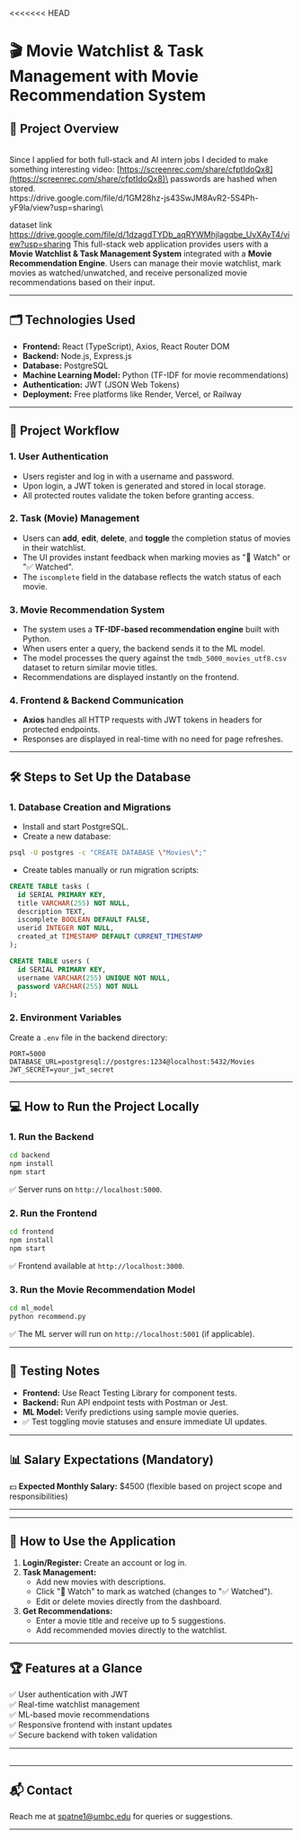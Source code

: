 <<<<<<< HEAD
# 🎬 Movie Watchlist & Task Management with Movie Recommendation System

## 📖 Project Overview

\
Since I applied for both full-stack and AI intern jobs I decided to make something interesting video: [https://screenrec.com/share/cfptIdoQx8](https://screenrec.com/share/cfptIdoQx8)\
passwords are hashed when stored.\
https\://drive.google.com/file/d/1GM28hz-js43SwJM8AvR2-5S4Ph-yF9la/view?usp=sharing\

dataset link https://drive.google.com/file/d/1dzagdTYDb_aqRYWMhjlagqbe_UvXAyT4/view?usp=sharing
This full-stack web application provides users with a **Movie Watchlist & Task Management System** integrated with a **Movie Recommendation Engine**. Users can manage their movie watchlist, mark movies as watched/unwatched, and receive personalized movie recommendations based on their input.

---

## 🗂️ Technologies Used

- **Frontend:** React (TypeScript), Axios, React Router DOM
- **Backend:** Node.js, Express.js
- **Database:** PostgreSQL
- **Machine Learning Model:** Python (TF-IDF for movie recommendations)
- **Authentication:** JWT (JSON Web Tokens)
- **Deployment:** Free platforms like Render, Vercel, or Railway

---

## 🚀 Project Workflow

### 1. **User Authentication**

- Users register and log in with a username and password.
- Upon login, a JWT token is generated and stored in local storage.
- All protected routes validate the token before granting access.

### 2. **Task (Movie) Management**

- Users can **add**, **edit**, **delete**, and **toggle** the completion status of movies in their watchlist.
- The UI provides instant feedback when marking movies as "👀 Watch" or "✅ Watched".
- The `iscomplete` field in the database reflects the watch status of each movie.

### 3. **Movie Recommendation System**

- The system uses a **TF-IDF-based recommendation engine** built with Python.
- When users enter a query, the backend sends it to the ML model.
- The model processes the query against the `tmdb_5000_movies_utf8.csv` dataset to return similar movie titles.
- Recommendations are displayed instantly on the frontend.

### 4. **Frontend & Backend Communication**

- **Axios** handles all HTTP requests with JWT tokens in headers for protected endpoints.
- Responses are displayed in real-time with no need for page refreshes.

---

## 🛠️ Steps to Set Up the Database

### 1. **Database Creation and Migrations**

- Install and start PostgreSQL.
- Create a new database:

```bash
psql -U postgres -c "CREATE DATABASE \"Movies\";"
```

- Create tables manually or run migration scripts:

```sql
CREATE TABLE tasks (
  id SERIAL PRIMARY KEY,
  title VARCHAR(255) NOT NULL,
  description TEXT,
  iscomplete BOOLEAN DEFAULT FALSE,
  userid INTEGER NOT NULL,
  created_at TIMESTAMP DEFAULT CURRENT_TIMESTAMP
);

CREATE TABLE users (
  id SERIAL PRIMARY KEY,
  username VARCHAR(255) UNIQUE NOT NULL,
  password VARCHAR(255) NOT NULL
);
```

### 2. **Environment Variables**

Create a `.env` file in the backend directory:

```env
PORT=5000
DATABASE_URL=postgresql://postgres:1234@localhost:5432/Movies
JWT_SECRET=your_jwt_secret
```

---

## 💻 How to Run the Project Locally

### 1. **Run the Backend**

```bash
cd backend
npm install
npm start
```

✅ Server runs on `http://localhost:5000`.

### 2. **Run the Frontend**

```bash
cd frontend
npm install
npm start
```

✅ Frontend available at `http://localhost:3000`.

### 3. **Run the Movie Recommendation Model**

```bash
cd ml_model
python recommend.py
```

✅ The ML server will run on `http://localhost:5001` (if applicable).

---

## 🧪 Testing Notes

- **Frontend:** Use React Testing Library for component tests.
- **Backend:** Run API endpoint tests with Postman or Jest.
- **ML Model:** Verify predictions using sample movie queries.
- ✅ Test toggling movie statuses and ensure immediate UI updates.

---

## 📊 Salary Expectations (Mandatory)

💵 **Expected Monthly Salary:** \$4500 (flexible based on project scope and responsibilities)

---



---

## 📝 How to Use the Application

1. **Login/Register:** Create an account or log in.
2. **Task Management:**
   - Add new movies with descriptions.
   - Click "👀 Watch" to mark as watched (changes to "✅ Watched").
   - Edit or delete movies directly from the dashboard.
3. **Get Recommendations:**
   - Enter a movie title and receive up to 5 suggestions.
   - Add recommended movies directly to the watchlist.

---

## 🏆 Features at a Glance

✅ User authentication with JWT\
✅ Real-time watchlist management\
✅ ML-based movie recommendations\
✅ Responsive frontend with instant updates\
✅ Secure backend with token validation

---

##

---

## 📬 Contact

Reach me at [spatne1@umbc.edu](mailto\:spatne1@umbc.edu) for queries or suggestions.

---


